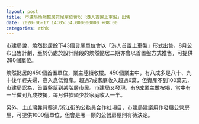 ```yaml
---
layout: post
title: 巿建局煥然懿居貨尾單位會以「港人首置上車盤」出售
date: 2020-06-17 14:05:54.000000000 +08:00
categories: rthk
---
```


市建局說，煥然懿居餘下43個貨尾單位會以「港人首置上車盤」形式出售，8月公布出售計劃，至於仍處於設計階段的煥然懿居二期亦會以首置盤方式推售，可提供280個單位。

煥然懿居的450個首置單位，業主陸續收樓。450個業主中，有八成多是八十、九十後年輕夫婦，高入息低資產。超過7成家庭收入超過6萬，但資產不到100萬元，市建局認為，首置盤幫到某階層市民。市建局又發現，有9成業主做按揭，當中有一半做到九成按揭，每月供款額少於家庭收入一半。

另外，土瓜灣靠背壟道/浙江街的公務員合作社項目，市建局建議用作發展公營房屋，可提供1000個單位，但會是哪一類的公營房屋則有待決定。
